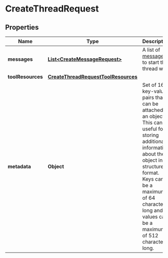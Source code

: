 

# CreateThreadRequest


## Properties

| Name | Type | Description | Notes |
|------------ | ------------- | ------------- | -------------|
|**messages** | [**List&lt;CreateMessageRequest&gt;**](CreateMessageRequest.md) | A list of [messages](/docs/api-reference/messages) to start the thread with. |  [optional] |
|**toolResources** | [**CreateThreadRequestToolResources**](CreateThreadRequestToolResources.md) |  |  [optional] |
|**metadata** | **Object** | Set of 16 key-value pairs that can be attached to an object. This can be useful for storing additional information about the object in a structured format. Keys can be a maximum of 64 characters long and values can be a maximum of 512 characters long.  |  [optional] |



